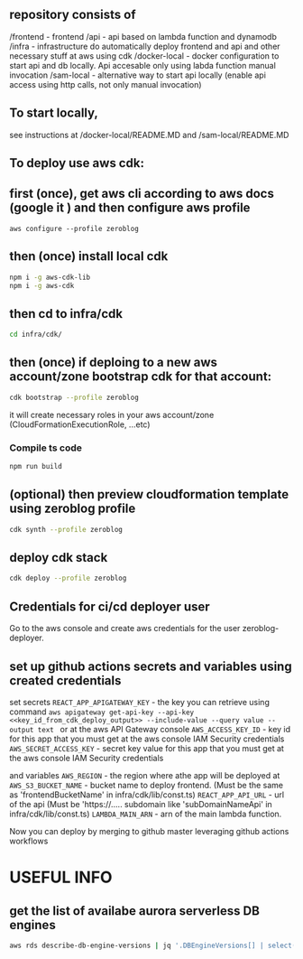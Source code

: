 ## repository consists of
/frontend     - frontend
/api          - api based on lambda function and dynamodb
/infra        - infrastructure do automatically deploy frontend and api and other necessary stuff at aws using cdk
/docker-local - docker configuration to start api and db locally. Api accesable only using labda function manual invocation
/sam-local    - alternative way to start api locally (enable api access using http calls, not only manual invocation)

## To start locally, 
see instructions at  /docker-local/README.MD and /sam-local/README.MD


## To deploy use aws cdk: 

## first (once), get aws cli according to aws docs (google it ) and then configure aws profile
```shell
aws configure --profile zeroblog
```

## then (once) install local cdk
```bash
npm i -g aws-cdk-lib
npm i -g aws-cdk 
```

## then cd to infra/cdk 
```bash
cd infra/cdk/
```

## then (once)  if deploing to a new aws account/zone bootstrap cdk for that account:
```bash
cdk bootstrap --profile zeroblog
```
it will create necessary roles in your aws account/zone  (CloudFormationExecutionRole, ...etc)


### Compile ts code
```bash
npm run build
```

## (optional) then preview cloudformation template using  zeroblog profile
```bash
cdk synth --profile zeroblog
```

## deploy cdk stack
```bash
cdk deploy --profile zeroblog
```

## Credentials for ci/cd deployer user

Go to the aws console and create aws credentials for the user zeroblog-deployer.

## set up github actions secrets and variables using created credentials

set secrets
`REACT_APP_APIGATEWAY_KEY` - the key you can retrieve using command `aws apigateway get-api-key --api-key <<key_id_from_cdk_deploy_output>> --include-value --query value --output text ` or at the aws API Gateway console 
`AWS_ACCESS_KEY_ID` - key id for this app that you must get at the aws console IAM Security credentials
`AWS_SECRET_ACCESS_KEY` - secret key value for this app that you must get at the aws console IAM Security credentials

and variables
`AWS_REGION` - the region where athe app will be deployed at
`AWS_S3_BUCKET_NAME` - bucket name to deploy frontend. (Must be the same as 'frontendBucketName' in infra/cdk/lib/const.ts) 
`REACT_APP_API_URL` - url of the api (Must be 'https://..... subdomain like 'subDomainNameApi' in infra/cdk/lib/const.ts)
`LAMBDA_MAIN_ARN` - arn of the main lambda function.

Now you can deploy by merging to github master leveraging github actions workflows

# USEFUL INFO
## get the list of  availabe aurora serverless DB engines
```sh
aws rds describe-db-engine-versions | jq '.DBEngineVersions[] | select(.SupportedEngineModes != null and .SupportedEngineModes[] == "serverless" and .Engine == "aurora-postgresql")'
```
